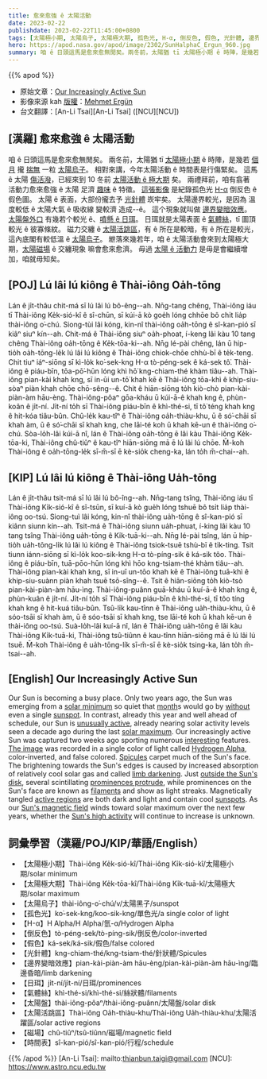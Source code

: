 ```yaml
---
title: 愈來愈強 ê 太陽活動
date: 2023-02-22
publishdate: 2023-02-22T11:45:00+0800
tags: [太陽極小期, 太陽烏子, 太陽極大期, 孤色光, H-α, 倒反色, 假色, 光針體, 邊界變暗效應, 日珥, 氣體絲, 太陽盤, 太陽活跳區, 磁場, 時間表]
hero: https://apod.nasa.gov/apod/image/2302/SunHalphaC_Ergun_960.jpg
summary: 咱 ê 日頭這馬是愈來愈無閒矣。兩冬前，太陽猶 tī 太陽極小期 ê 時陣，是幾若個月攏揣無一粒太陽烏子。
---
```


{{% apod %}}

- 原始文章：[Our Increasingly Active Sun](https://apod.nasa.gov/apod/ap230222.html)
- 影像來源 kah [版權][copyright]：[Mehmet Ergün](https://www.instagram.com/mehmet.erguen/)
- 台文翻譯：[An-Li Tsai][An-Li Tsai] ([NCU][NCU])

## [漢羅] 愈來愈強 ê 太陽活動
咱 ê 日頭這馬是愈來愈無閒矣。
兩冬前，太陽猶 tī [太陽極小期][solar minimum] ê 時陣，是幾若 [個月][month] 攏 [揣無][without] 一粒 [太陽烏子][sunspot]。
相對來講，今年太陽活動 ê 時間表是行傷緊矣。
這馬 ê 太陽 [傷活潑][unusually active]，已經來到 10 冬前 [太陽活動 ê 極大期][solar maximum] 矣。
兩禮拜前，咱有翕著 活動力愈來愈強 ê 太陽 足濟 [趣味][interesting] ê 特徵。
[這張影像][The image] 是紀錄孤色光 [H-α][Hydrogen Alpha] 倒反色 ê 假色圖。
太陽 ê 表面，大部份攏去予 [光針體][Spicules] 崁牢矣。
太陽邊界較光，是因為 溫度較低 ê 太陽大氣 ê 吸收線 變較濟 造成--ê。
這个現象就叫做 [邊界變暗效應][limb darkening]。
[太陽盤外口][outside the Sun's disk] 有幾若个較光 ê、[噴懸 ê 日珥][prominences protrude]。
日珥就是太陽表面 ê [氣體絲][filaments]，tī 圖頂較光 ê 彼寡條紋。
磁力交纏 ê [太陽活跳區][active regions]，有 ê 所在是較暗，有 ê 所在是較光，這內底閣有較低溫 ê [太陽烏子][sunspots]。
紲落來幾若年，咱 ê 太陽活動會來到太陽極大期，[太陽磁場][Sun's magnetic field] ê 交纏現象 嘛會愈來愈濟。
毋過 [太陽 ê 活動力][Sun's high activity] 是毋是會繼續增加，咱就毋知矣。


## [POJ] Lú lâi lú kiông ê Thài-iông Oa̍h-tōng
Lán ê ji̍t-thâu chit-má sī lú lâi lú bô-êng--ah.
Nn̄g-tang chêng, Thài-iông iáu tī Thài-iông Ke̍k-sió-kî ê sî-chūn, sī kúi-ā kò goe̍h lóng chhōe bô chi̍t lia̍p thài-iông o͘-chú.
Siong-tùi lâi kóng, kin-nî thài-iông oa̍h-tōng ê sî-kan-pió sī kiâⁿ siuⁿ kín--ah.
Chit-má ê Thài-iông siuⁿ oa̍h-phoat, í-keng lâi kàu 10 tang chêng Thài-iông oa̍h-tōng ê Ke̍k-tōa-ki--ah.
Nn̄g lé-pài chêng, lán ū hip-tio̍h oa̍h-tōng-le̍k lú lâi lú kiông ê Thài-iông chiok-chōe chhù-bī ê te̍k-teng.
Chit tiuⁿ iáⁿ-siōng sī kì-lo̍k ko͘-sek-kng H-α tò-péng-sek ê ká-sek tô͘.
Thài-iông ê piáu-bīn, tōa-pō͘-hūn lóng khì hō͘ kng-chiam-thé khàm tiâu--ah.
Thài-iông pian-kài khah kng, sī in-ūi un-tō͘ khah kē ê Thài-iông tōa-khì ê khip-siu-sòaⁿ piàn khah chōe chō-sêng--ê.
Chit ê hiān-siōng to̍h kiò-chò pian-kài-piàn-àm hāu-èng.
Thài-iông-pôaⁿ gōa-kháu ū kúi-ā-ê khah kng ê, phùn-koân ê ji̍t-ní.
Ji̍t-ní to̍h sī Thài-iông piáu-bīn ê khì-thé-si, tī tô͘ téng khah kng ê hit-kóa tiâu-bûn.
Chû-le̍k kau-tîⁿ ê Thài-iông oa̍h-thiàu-khu, ū ê só͘-chāi sī khah àm, ū ê só͘-chāi sī khah kng, che lāi-té koh ū khah kē-un ê thài-iông o͘-chú.
Sòa-lo̍h-lâi kúi-ā nî, lán ê Thài-iông oa̍h-tōng ē lâi kàu Thài-iông Ke̍k-tōa-ki, Thài-iông chû-tiûⁿ ê kau-tîⁿ hiān-siōng mā ē lú lâi lú chōe.
M̄-koh Thài-iông ê oa̍h-tōng-le̍k sī-m̄-sī ē kè-sio̍k cheng-ka, lán to̍h m̄-chai--ah.



## [KIP] Lú lâi lú kiông ê Thài-iông Ua̍h-tōng
Lán ê ji̍t-thâu tsit-má sī lú lâi lú bô-îng--ah.
Nn̄g-tang tsîng, Thài-iông iáu tī Thài-iông Ki̍k-sió-kî ê sî-tsūn, sī kuí-ā kò gue̍h lóng tshuē bô tsi̍t lia̍p thài-iông oo-tsú.
Siong-tuì lâi kóng, kin-nî thài-iông ua̍h-tōng ê sî-kan-pió sī kiânn siunn kín--ah.
Tsit-má ê Thài-iông siunn ua̍h-phuat, í-king lâi kàu 10 tang tsîng Thài-iông ua̍h-tōng ê Ki̍k-tuā-ki--ah.
Nn̄g lé-pài tsîng, lán ū hip-tio̍h ua̍h-tōng-li̍k lú lâi lú kiông ê Thài-iông tsiok-tsuē tshù-bī ê ti̍k-ting.
Tsit tiunn iánn-siōng sī kì-lo̍k koo-sik-kng H-α tò-píng-sik ê ká-sik tôo.
Thài-iông ê piáu-bīn, tuā-pōo-hūn lóng khì hōo kng-tsiam-thé khàm tiâu--ah.
Thài-iông pian-kài khah kng, sī in-uī un-tōo khah kē ê Thài-iông tuā-khì ê khip-siu-suànn piàn khah tsuē tsō-sîng--ê.
Tsit ê hiān-siōng to̍h kiò-tsò pian-kài-piàn-àm hāu-ìng.
Thài-iông-puânn guā-kháu ū kuí-ā-ê khah kng ê, phùn-kuân ê ji̍t-ní.
Ji̍t-ní to̍h sī Thài-iông piáu-bīn ê khì-thé-si, tī tôo tíng khah kng ê hit-kuá tiâu-bûn.
Tsû-li̍k kau-tînn ê Thài-iông ua̍h-thiàu-khu, ū ê sóo-tsāi sī khah àm, ū ê sóo-tsāi sī khah kng, tse lāi-té koh ū khah kē-un ê thài-iông oo-tsú.
Suà-lo̍h-lâi kuí-ā nî, lán ê Thài-iông ua̍h-tōng ē lâi kàu Thài-iông Ki̍k-tuā-ki, Thài-iông tsû-tiûnn ê kau-tînn hiān-siōng mā ē lú lâi lú tsuē.
M̄-koh Thài-iông ê ua̍h-tōng-li̍k sī-m̄-sī ē kè-sio̍k tsing-ka, lán to̍h m̄-tsai--ah.

## [English] Our Increasingly Active Sun

Our Sun is becoming a busy place.
Only two years ago, the Sun was emerging from a [solar minimum][solar minimum] so quiet that [month][month]s would go by [without][without] even a single [sunspot][sunspot].
In contrast, already this year and well ahead of schedule, our Sun is [unusually active][unusually active], already nearing solar activity levels seen a decade ago during the last [solar maximum][solar maximum].
Our increasingly active Sun was captured two weeks ago sporting numerous [interesting][interesting] features.
[The image][The image] was recorded in a single color of light called [Hydrogen Alpha][Hydrogen Alpha], color-inverted, and false colored.
[Spicules][Spicules] carpet much of the Sun's face.
The brightening towards the Sun's edges is caused by increased absorption of relatively cool solar gas and called [limb darkening][limb darkening].
Just [outside the Sun's disk][outside the Sun's disk], several scintillating [prominences protrude][prominences protrude], while prominences on the Sun's face are known as [filaments][filaments] and show as light streaks.
Magnetically tangled [active regions][active regions] are both dark and light and contain cool [sunspots][sunspots].
As our [Sun's magnetic field][Sun's magnetic field] winds toward solar maximum over the next few years, whether the [Sun's high activity][unusually active] will continue to increase is unknown.


## 詞彙學習（漢羅/POJ/KIP/華語/English）
- 【太陽極小期】Thài-iông Ke̍k-sió-kî/Thài-iông Ki̍k-sió-kî/太陽極小期/solar minimum
- 【太陽極大期】Thài-iông Ke̍k-tōa-kî/Thài-iông Ki̍k-tuā-kî/太陽極大期/solar maximum
- 【太陽烏子】thài-iông-o͘-chú/v/太陽黑子/sunspot
- 【孤色光】ko͘-sek-kng/koo-sik-kng/單色光/a single color of light
- 【H-α】H Alpha/H Alpha/氫-α/Hydrogen Alpha
- 【倒反色】tò-péng-sek/tò-píng-sik/倒反色/color-inverted
- 【假色】ká-sek/ká-sik/假色/false colored
- 【光針體】kng-chiam-thé/kng-tsiam-thé/針狀體/Spicules
- 【邊界變暗效應】pian-kài-piàn-àm hāu-èng/pian-kài-piàn-àm hāu-ìng/臨邊昏暗/limb darkening
- 【日珥】ji̍t-ní/ji̍t-ní/日珥/prominences
- 【氣體絲】khì-thé-si/khì-thé-si/絲狀體/filaments
- 【太陽盤】thài-iông-pôaⁿ/thài-iông-puânn/太陽盤/solar disk
- 【太陽活跳區】Thài-iông Oa̍h-thiàu-khu/Thài-iông Ua̍h-thiàu-khu/太陽活躍區/solar active regions
- 【磁場】chû-tiûⁿ/tsû-tiûnn/磁場/magnetic field
- 【時間表】sî-kan-pió/sî-kan-pió/行程/schedule



{{% /apod %}}
[An-Li Tsai]: mailto:thianbun.taigi@gmail.com
[NCU]: https://www.astro.ncu.edu.tw

[copyright]: https://apod.nasa.gov/apod/fap/lib/about_apod.html#srapply
[License]: https://creativecommons.org/licenses/by/2.0/

[solar minimum]:https://en.wikipedia.org/wiki/Solar_minimum
[month]:https://apod.nasa.gov/apod/ap190306.html
[without]:https://apod.nasa.gov/apod/ap190715.html
[sunspot]:https://apod.nasa.gov/apod/ap150629.html
[unusually active]:https://spaceweatherarchive.com/2023/02/04/sunspot-counts-hit-their-highest-level-in-9-years/
[solar maximum]:https://en.wikipedia.org/wiki/Solar_maximum
[interesting]:https://miro.medium.com/max/2400/1*Bp1dNLfyDjH2QCgALi-BrQ.jpeg
[The image]:https://www.facebook.com/photo/?fbid=745237160282433&set=a.220016599471161
[Hydrogen Alpha]:https://en.wikipedia.org/wiki/H-alpha
[Spicules]:https://www.nasa.gov/feature/goddard/2017/scientists-uncover-origins-of-the-sun-s-swirling-spicules
[limb darkening]:https://en.wikipedia.org/wiki/Limb_darkening
[outside the Sun's disk]:https://apod.nasa.gov/apod/ap220302.html
[prominences protrude]:https://apod.nasa.gov/apod/ap150125.html
[filaments]:https://apod.nasa.gov/apod/ap220913.html
[active regions]:https://www.nasa.gov/feature/sdo-shows-active-regions-across-front-of-sun
[sunspots]:https://spaceplace.nasa.gov/solar-activity/en/
[Sun's magnetic field]:https://www.nasa.gov/image-feature/suns-magnetic-field-portrayed
[Sun's high activity]:https://spaceweatherarchive.com/2023/02/04/sunspot-counts-hit-their-highest-level-in-9-years/

